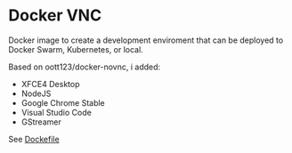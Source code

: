# Docker VNC

Docker image to create a development enviroment that can be deployed to Docker Swarm, Kubernetes, or local.

Based on oott123/docker-novnc, i added:
- XFCE4 Desktop
- NodeJS
- Google Chrome Stable
- Visual Studio Code
- GStreamer

See [Dockefile](Dockerfile)
